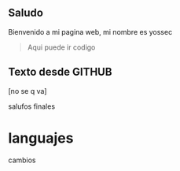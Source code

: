 ## Saludo

Bienvenido a mi pagina web, mi nombre es yossec
> Aqui puede ir codigo
>
## Texto desde GITHUB
[no se q va]

salufos finales
# languajes
 cambios 
 